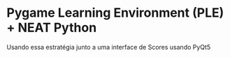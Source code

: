 # Pygame Learning Environment (PLE) + NEAT Python
Usando essa estratégia junto a uma interface de Scores usando PyQt5

